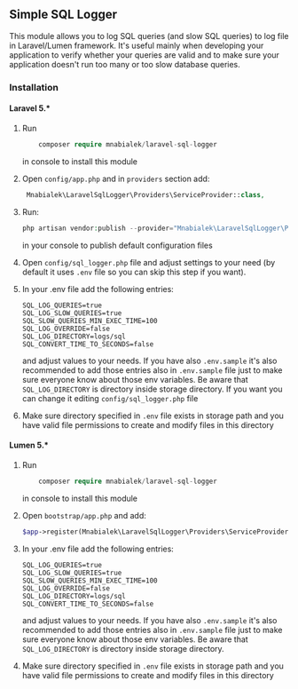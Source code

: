 ## Simple SQL Logger

This module allows you to log SQL queries (and slow SQL queries) to log file in Laravel/Lumen framework. It's useful mainly
when developing your application to verify whether your queries are valid and to make sure your application doesn't run too many or too slow database queries.

### Installation

#### Laravel 5.*

1. Run
   ```php   
       composer require mnabialek/laravel-sql-logger
   ```     
   in console to install this module

2. Open `config/app.php` and in `providers` section add:
 
    ```php
     Mnabialek\LaravelSqlLogger\Providers\ServiceProvider::class,
    ```
    
3. Run:
    
    ```php
    php artisan vendor:publish --provider="Mnabialek\LaravelSqlLogger\Providers\ServiceProvider"
    ```
    
    in your console to publish default configuration files
    
4. Open `config/sql_logger.php` file and adjust settings to your need (by default it uses `.env` file so you can skip this step if you want).

5. In your .env file add the following entries:

    ```
    SQL_LOG_QUERIES=true
    SQL_LOG_SLOW_QUERIES=true
    SQL_SLOW_QUERIES_MIN_EXEC_TIME=100
    SQL_LOG_OVERRIDE=false
    SQL_LOG_DIRECTORY=logs/sql
    SQL_CONVERT_TIME_TO_SECONDS=false
    ```
    
    and adjust values to your needs. If you have also `.env.sample` it's also recommended to add those entries also in `.env.sample` file just to make sure everyone know about those env variables. Be aware that `SQL_LOG_DIRECTORY` is directory inside storage directory. If you want you can change it editing `config/sql_logger.php` file  
    
6. Make sure directory specified in `.env` file exists in storage path and you have valid file permissions to create and modify files in this directory

#### Lumen 5.*

1. Run
   ```php   
       composer require mnabialek/laravel-sql-logger
   ```     
   in console to install this module
   
2. Open `bootstrap/app.php` and add:
   ```php
   $app->register(Mnabialek\LaravelSqlLogger\Providers\ServiceProvider::class);
   ```
3. In your .env file add the following entries:
   
    ```
    SQL_LOG_QUERIES=true
    SQL_LOG_SLOW_QUERIES=true
    SQL_SLOW_QUERIES_MIN_EXEC_TIME=100
    SQL_LOG_OVERRIDE=false
    SQL_LOG_DIRECTORY=logs/sql
    SQL_CONVERT_TIME_TO_SECONDS=false
    ```
       
    and adjust values to your needs. If you have also `.env.sample` it's also recommended to add those entries also in `.env.sample` file just to make sure everyone know about those env variables. Be aware that `SQL_LOG_DIRECTORY` is directory inside storage directory. 
       
4. Make sure directory specified in `.env` file exists in storage path and you have valid file permissions to create and modify files in this directory
    
